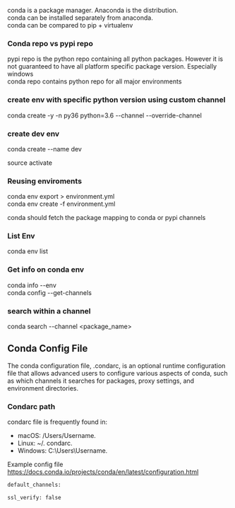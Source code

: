 conda is a package manager. Anaconda is the distribution.   
conda can be installed separately from anaconda.  
conda can be compared to pip + virtualenv  


### Conda repo vs pypi repo
pypi repo is the python repo containing all python packages. However it is not guaranteed to have all platform specific package version. Especially windows  
conda repo contains python repo for all major environments  


### create env with specific python version using custom channel
conda create -y -n py36 python=3.6 --channel <path to custom channel> --override-channel

### create dev env
conda create --name dev

source activate <env name>

### Reusing enviroments
conda env export > environment.yml  
conda env create -f environment.yml 

conda should fetch the package mapping to conda or pypi channels


### List Env
conda env list

### Get info on conda env
conda info --env  
conda config --get-channels

### search within a channel
conda search --channel <channel url> <package_name>

## Conda Config File
The conda configuration file, .condarc, is an optional runtime configuration file that allows advanced users to configure various aspects of conda, such as which channels it searches for packages, proxy settings, and environment directories. 

### Condarc path
condarc file is frequently found in:  
- macOS: /Users/Username.  
- Linux: ~/. condarc.  
- Windows: C:\Users\Username.  

Example config file  
https://docs.conda.io/projects/conda/en/latest/configuration.html

```bash
default_channels:

ssl_verify: false
```

